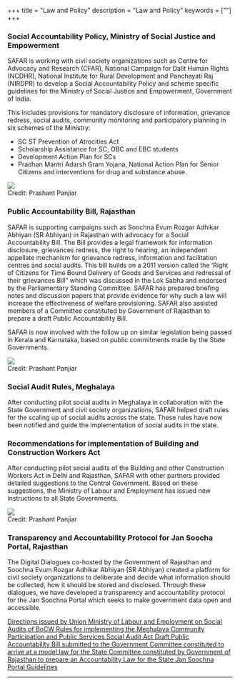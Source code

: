 +++
title = "Law and Policy"
description = "Law and Policy"
keywords = [""]
+++

### Social Accountability Policy, Ministry of Social Justice and Empowerment 

SAFAR is working with civil society organizations such as Centre for Advocacy and Research (CFAR), National Campaign for Dalit Human Rights (NCDHR), National Institute for Rural Development and Panchayati Raj (NIRDPR) to develop a Social Accountability Policy and scheme specific guidelines for the Ministry of Social Justice and Empowerment, Government of India. 

This includes provisions for mandatory disclosure of information, grievance redress, social audits, community monitoring and participatory planning in six schemes of the Ministry:

* SC ST Prevention of Atrocities Act
* Scholarship Assistance for SC, OBC and EBC students
* Development Action Plan for SCs
* Pradhan Mantri Adarsh Gram Yojana, National Action Plan for Senior Citizens and interventions for drug and substance abuse.

<div class="container-image">
  <img class="full-width" src="../../img/pictures/law-policy/1.jpg">
  <div class="bottom-right">Credit: Prashant Panjiar</div>
</div>

### Public Accountability Bill, Rajasthan

SAFAR is supporting campaigns such as Soochna Evum Rozgar Adhikar Abhiyan (SR Abhiyan) in Rajasthan with advocacy for a Social Accountability Bill. The Bill provides a legal framework for information disclosure, grievances redress, the right to hearing, an independent appellate mechanism for grievance redress, information and facilitation centres and social audits. This bill builds on a 2011 version called the ‘Right of Citizens for Time Bound Delivery of Goods and Services and redressal of their grievances Bill” which was discussed in the Lok Sabha and endorsed by the Parliamentary Standing Committee. SAFAR has prepared briefing notes and discussion papers that provide evidence for why such a law will increase the effectiveness of welfare provisioning. SAFAR also assisted members of a Committee constituted by Government of Rajasthan to prepare a draft Public Accountability Bill.

SAFAR is now involved with the follow up on similar legislation being passed in Kerala and Karnataka, based on public commitments made by the State Governments.

<div class="container-image">
  <img class="full-width" src="../../img/pictures/law-policy/2.jpg">
  <div class="bottom-right">Credit: Prashant Panjiar</div>
</div>

### Social Audit Rules, Meghalaya

After conducting pilot social audits in Meghalaya in collaboration with the State Government and civil society organizations, SAFAR helped draft rules for the scaling up of social audits across the state. These rules have now been notified and guide the implementation of social audits in the state.

### Recommendations for implementation of Building and Construction Workers Act 

After conducting pilot social audits of the Building and other Construction Workers Act in Delhi and Rajasthan, SAFAR with other partners provided detailed suggestions to the Central Government. Based on these suggestions, the Ministry of Labour and Employment has issued new instructions to all State Governments.

<div class="container-image">
  <img class="full-width" src="../../img/pictures/law-policy/3.jpg">
  <div class="bottom-right">Credit: Prashant Panjiar</div>
</div>

### Transparency and Accountability Protocol for Jan Soocha Portal, Rajasthan

The Digital Dialogues co-hosted by the Government of Rajasthan and Soochna Evum Rozgar Adhikar Abhiyan (SR Abhiyan) created a platform for civil society organizations to deliberate and decide what information should be collected, how it should be stored and disclosed. Through these dialogues, we have developed a transparency and accountability protocol for the Jan Soochna Portal which seeks to make government data open and accessible.

<a href="../../documents/Directions issued by Union Ministry of Labour and Employment on Social Audits of BoCW.pdf" class="btn btn-lg" target="_blank">
    <i class="far fa-file-alt"></i> Directions issued by Union Ministry of Labour and Employment on Social Audits of BoCW
</a>
<a href="https://mssat.nic.in/rules/Social_Audit_Rules_2019.pdf" class="btn btn-lg" target="_blank">
    <i class="far fa-file-alt"></i> Rules for implementing the Meghalaya Community Participation and Public Services Social Audit Act
</a>
<a href="../../documents/Draft Public Accountability Bill submitted to the Government Committee constituted to arrive at a model law for the State.docx" class="btn btn-lg" target="_blank">
    <i class="far fa-file-alt"></i> Draft Public Accountability Bill submitted to the Government Committee constituted to arrive at a model law for the State
</a>
<a href="../../documents/Committee constituted by Government of Rajasthan to prepare an Accountability Law for the State.pdf" class="btn btn-lg" target="_blank">
    <i class="far fa-file-alt"></i> Committee constituted by Government of Rajasthan to prepare an Accountability Law for the State
</a>
<a href="https://jansoochna.rajasthan.gov.in/wp-content/uploads/2020/02/Jan-Soochna-Portal-Circular.pdf" class="btn btn-lg" target="_blank">
    <i class="far fa-file-alt"></i> Jan Soochna Portal Guidelines
</a>

***
